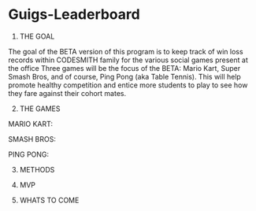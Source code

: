 # Guigs-Leaderboard

1. THE GOAL

The goal of the BETA version of this program is to keep track of win loss records within CODESMITH family for the various social games present at the office
Three games will be the focus of the BETA: Mario Kart, Super Smash Bros, and of course, Ping Pong (aka Table Tennis). 
This will help promote healthy competition and entice more students to play to see how they fare against their cohort mates.


2. THE GAMES

MARIO KART:

SMASH BROS:

PING PONG:

3. METHODS

4. MVP

5. WHATS TO COME

